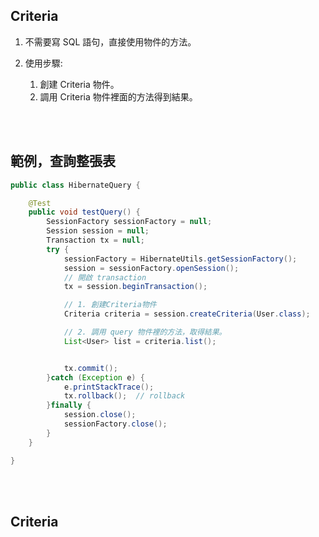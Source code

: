 ## Criteria 
1. 不需要寫 SQL 語句，直接使用物件的方法。

2. 使用步驟: 

    1. 創建 Criteria 物件。
    2. 調用 Criteria 物件裡面的方法得到結果。

<br/>

<br/>


## 範例，查詢整張表
```java
public class HibernateQuery {

    @Test
    public void testQuery() {
        SessionFactory sessionFactory = null;
        Session session = null;
        Transaction tx = null;
        try {
            sessionFactory = HibernateUtils.getSessionFactory();
            session = sessionFactory.openSession();
            // 開啟 transaction
            tx = session.beginTransaction();

            // 1. 創建Criteria物件
            Criteria criteria = session.createCriteria(User.class);

            // 2. 調用 query 物件裡的方法，取得結果。
            List<User> list = criteria.list();


            tx.commit();
        }catch (Exception e) {
            e.printStackTrace();
            tx.rollback();  // rollback
        }finally {
            session.close();
            sessionFactory.close();
        }
    }

}
```

<br/>

<br/>

## Criteria 